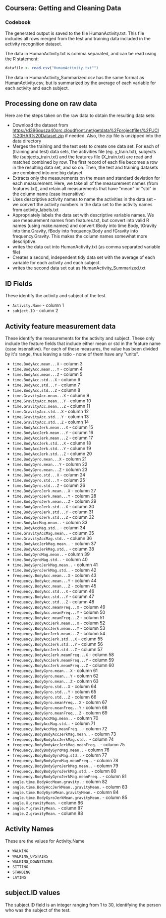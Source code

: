## Coursera: Getting and Cleaning Data
### Codebook

The generated output is saved to the file HumanActivity.txt. This file includes all rows merged from the test and training data included in the activity recognition dataset.

The data in HumanActivity.txt is comma separated, and can be read using the R statement:
```R
datafile <- read.csv("HumanActivity.txt"")
```

The data in HumanActivity_Summarized.csv has the same format as HumanActivity.csv, but is summarized by the average of each variable for each activity and each subject. 

## Processing done on raw data
Here are the steps taken on the raw data to obtain the resulting data sets:
  - Download the dataset from <https://d396qusza40orc.cloudfront.net/getdata%2Fprojectfiles%2FUCI%20HAR%20Dataset.zip> if needed.  Also, the zip file is unzipped into the data directory
  - Merges the training and the test sets to create one data set.  For each of (training and test) data sets, the activities file (eg. y_train.txt), subjects file (subjects_train.txt) and the features file (X_train.txt) are read and matched combined by row.  The first record of each file becomes a row in the resulting data set, and so on.  Then, the test and training datasets are combined into one big dataset.  
  - Extracts only the measurements on the mean and standard deviation for each measurement. Here, we take all of the measurement names (from features.txt), and retain all measurements that have "mean" or "std" in the column name (case insensitive)
  - Uses descriptive activity names to name the activities in the data set - we convert the activity numbers in the data set to the activity names from activity_labels.txt
  - Appropriately labels the data set with descriptive variable names. We use measurement names from features.txt, but convert into valid R names (using make.names) and convert tBody into time.Body, tGravity into time.Gravity, fBody into frequency.Body and fGravity into frequency.Gravity.  This makes the column names somewhat more descriptive.
  - writes the data out into HumanActivity.txt (as comma separated variable file)
  - Creates a second, independent tidy data set with the average of each variable for each activity and each subject. 
  - writes the second data set out as HumanActivity_Summarized.txt

## ID Fields
These identify the activity and subject of the test.  
* `Activity.Name` - column 1
* `subject.ID` - column 2


##  Activity feature measurement data 
These identify the measurements for the activity and subject.  These only include the feature fields that include either mean or std in the feature name (case insensitive).  For each of these measures, the value has been divided by it's range, thus leaving a ratio - none of them have any "units".
* `time.BodyAcc.mean...X` - column 3
* `time.BodyAcc.mean...Y` - column 4
* `time.BodyAcc.mean...Z` - column 5
* `time.BodyAcc.std...X` - column 6
* `time.BodyAcc.std...Y` - column 7
* `time.BodyAcc.std...Z` - column 8
* `time.GravityAcc.mean...X` - column 9
* `time.GravityAcc.mean...Y` - column 10
* `time.GravityAcc.mean...Z` - column 11
* `time.GravityAcc.std...X` - column 12
* `time.GravityAcc.std...Y` - column 13
* `time.GravityAcc.std...Z` - column 14
* `time.BodyAccJerk.mean...X` - column 15
* `time.BodyAccJerk.mean...Y` - column 16
* `time.BodyAccJerk.mean...Z` - column 17
* `time.BodyAccJerk.std...X` - column 18
* `time.BodyAccJerk.std...Y` - column 19
* `time.BodyAccJerk.std...Z` - column 20
* `time.BodyGyro.mean...X` - column 21
* `time.BodyGyro.mean...Y` - column 22
* `time.BodyGyro.mean...Z` - column 23
* `time.BodyGyro.std...X` - column 24
* `time.BodyGyro.std...Y` - column 25
* `time.BodyGyro.std...Z` - column 26
* `time.BodyGyroJerk.mean...X` - column 27
* `time.BodyGyroJerk.mean...Y` - column 28
* `time.BodyGyroJerk.mean...Z` - column 29
* `time.BodyGyroJerk.std...X` - column 30
* `time.BodyGyroJerk.std...Y` - column 31
* `time.BodyGyroJerk.std...Z` - column 32
* `time.BodyAccMag.mean..` - column 33
* `time.BodyAccMag.std..` - column 34
* `time.GravityAccMag.mean..` - column 35
* `time.GravityAccMag.std..` - column 36
* `time.BodyAccJerkMag.mean..` - column 37
* `time.BodyAccJerkMag.std..` - column 38
* `time.BodyGyroMag.mean..` - column 39
* `time.BodyGyroMag.std..` - column 40
* `time.BodyGyroJerkMag.mean..` - column 41
* `time.BodyGyroJerkMag.std..` - column 42
* `frequency.BodyAcc.mean...X` - column 43
* `frequency.BodyAcc.mean...Y` - column 44
* `frequency.BodyAcc.mean...Z` - column 45
* `frequency.BodyAcc.std...X` - column 46
* `frequency.BodyAcc.std...Y` - column 47
* `frequency.BodyAcc.std...Z` - column 48
* `frequency.BodyAcc.meanFreq...X` - column 49
* `frequency.BodyAcc.meanFreq...Y` - column 50
* `frequency.BodyAcc.meanFreq...Z` - column 51
* `frequency.BodyAccJerk.mean...X` - column 52
* `frequency.BodyAccJerk.mean...Y` - column 53
* `frequency.BodyAccJerk.mean...Z` - column 54
* `frequency.BodyAccJerk.std...X` - column 55
* `frequency.BodyAccJerk.std...Y` - column 56
* `frequency.BodyAccJerk.std...Z` - column 57
* `frequency.BodyAccJerk.meanFreq...X` - column 58
* `frequency.BodyAccJerk.meanFreq...Y` - column 59
* `frequency.BodyAccJerk.meanFreq...Z` - column 60
* `frequency.BodyGyro.mean...X` - column 61
* `frequency.BodyGyro.mean...Y` - column 62
* `frequency.BodyGyro.mean...Z` - column 63
* `frequency.BodyGyro.std...X` - column 64
* `frequency.BodyGyro.std...Y` - column 65
* `frequency.BodyGyro.std...Z` - column 66
* `frequency.BodyGyro.meanFreq...X` - column 67
* `frequency.BodyGyro.meanFreq...Y` - column 68
* `frequency.BodyGyro.meanFreq...Z` - column 69
* `frequency.BodyAccMag.mean..` - column 70
* `frequency.BodyAccMag.std..` - column 71
* `frequency.BodyAccMag.meanFreq..` - column 72
* `frequency.BodyBodyAccJerkMag.mean..` - column 73
* `frequency.BodyBodyAccJerkMag.std..` - column 74
* `frequency.BodyBodyAccJerkMag.meanFreq..` - column 75
* `frequency.BodyBodyGyroMag.mean..` - column 76
* `frequency.BodyBodyGyroMag.std..` - column 77
* `frequency.BodyBodyGyroMag.meanFreq..` - column 78
* `frequency.BodyBodyGyroJerkMag.mean..` - column 79
* `frequency.BodyBodyGyroJerkMag.std..` - column 80
* `frequency.BodyBodyGyroJerkMag.meanFreq..` - column 81
* `angle.time.BodyAccMean.gravity.` - column 82
* `angle.time.BodyAccJerkMean..gravityMean.` - column 83
* `angle.time.BodyGyroMean.gravityMean.` - column 84
* `angle.time.BodyGyroJerkMean.gravityMean.` - column 85
* `angle.X.gravityMean.` - column 86
* `angle.Y.gravityMean.` - column 87
* `angle.Z.gravityMean.` - column 88

## Activity Names
These are the values for Activity.Name
* `WALKING`
* `WALKING_UPSTAIRS`
* `WALKING_DOWNSTAIRS`
* `SITTING`
* `STANDING`
* `LAYING`

## subject.ID values
The subject.ID field is an integer ranging from 1 to 30, identifying the person who was the subject of the test.
